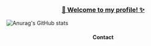  <h3 align="center" style="text-decoration: underline;">👋 Welcome to my profile! ✨</h3>
 
![Anurag's GitHub stats](https://github-readme-stats.vercel.app/api?username=Mirrrrrow&show_icons=true&theme=dark)

<h4 align="center">Contact</h1>
